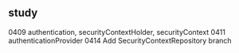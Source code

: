 ## study
0409 authentication, securityContextHolder, securityContext
0411 authenticationProvider
0414 Add SecurityContextRepository branch


